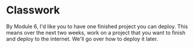 # Classwork

By Module 6, I'd like you to have one finished project you can deploy. This means over the next two weeks, work on a project that you want to finish and deploy to the internet. We'll go over how to deploy it later.